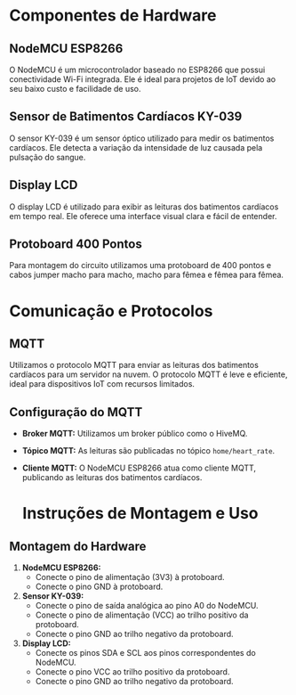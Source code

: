 # Componentes de Hardware

## NodeMCU ESP8266
O NodeMCU é um microcontrolador baseado no ESP8266 que possui conectividade Wi-Fi integrada. Ele é ideal para projetos de IoT devido ao seu baixo custo e facilidade de uso.

## Sensor de Batimentos Cardíacos KY-039
O sensor KY-039 é um sensor óptico utilizado para medir os batimentos cardíacos. Ele detecta a variação da intensidade de luz causada pela pulsação do sangue.

## Display LCD
O display LCD é utilizado para exibir as leituras dos batimentos cardíacos em tempo real. Ele oferece uma interface visual clara e fácil de entender.

## Protoboard 400 Pontos
Para montagem do circuito utilizamos uma protoboard de 400 pontos e cabos jumper macho para macho, macho para fêmea e fêmea para fêmea.

# Comunicação e Protocolos

## MQTT
Utilizamos o protocolo MQTT para enviar as leituras dos batimentos cardíacos para um servidor na nuvem. O protocolo MQTT é leve e eficiente, ideal para dispositivos IoT com recursos limitados.

## Configuração do MQTT
- **Broker MQTT:** Utilizamos um broker público como o HiveMQ.
- **Tópico MQTT:** As leituras são publicadas no tópico `home/heart_rate`.
- **Cliente MQTT:** O NodeMCU ESP8266 atua como cliente MQTT, publicando as leituras dos batimentos cardíacos.

  # Instruções de Montagem e Uso

## Montagem do Hardware
1. **NodeMCU ESP8266:**
   - Conecte o pino de alimentação (3V3) à protoboard.
   - Conecte o pino GND à protoboard.
2. **Sensor KY-039:**
   - Conecte o pino de saída analógica ao pino A0 do NodeMCU.
   - Conecte o pino de alimentação (VCC) ao trilho positivo da protoboard.
   - Conecte o pino GND ao trilho negativo da protoboard.
3. **Display LCD:**
   - Conecte os pinos SDA e SCL aos pinos correspondentes do NodeMCU.
   - Conecte o pino VCC ao trilho positivo da protoboard.
   - Conecte o pino GND ao trilho negativo da protoboard.


